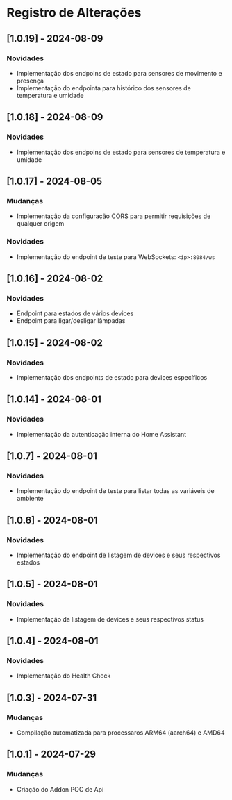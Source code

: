 # Registro de Alterações

## [1.0.19] - 2024-08-09
### Novidades
* Implementação dos endpoins de estado para sensores de movimento e presença
* Implementação do endpointa para histórico dos sensores de temperatura e umidade

## [1.0.18] - 2024-08-09
### Novidades
* Implementação dos endpoins de estado para sensores de temperatura e umidade

## [1.0.17] - 2024-08-05
### Mudanças
* Implementação da configuração CORS para permitir requisições de qualquer origem
### Novidades
* Implementação do endpoint de teste para WebSockets: `<ip>:8084/ws`

## [1.0.16] - 2024-08-02
### Novidades
* Endpoint para estados de vários devices
* Endpoint para ligar/desligar lâmpadas

## [1.0.15] - 2024-08-02
### Novidades
* Implementação dos endpoints de estado para devices específicos

## [1.0.14] - 2024-08-01
### Novidades
* Implementação da autenticação interna do Home Assistant

## [1.0.7] - 2024-08-01
### Novidades
* Implementação do endpoint de teste para listar todas as variáveis de ambiente

## [1.0.6] - 2024-08-01
### Novidades
* Implementação do endpoint de listagem de devices e seus respectivos estados

## [1.0.5] - 2024-08-01
### Novidades
* Implementação da listagem de devices e seus respectivos status

## [1.0.4] - 2024-08-01
### Novidades
* Implementação do Health Check

## [1.0.3] - 2024-07-31
### Mudanças
* Compilação automatizada para processaros ARM64 (aarch64) e AMD64

## [1.0.1] - 2024-07-29
### Mudanças
* Criação do Addon POC de Api

